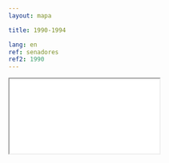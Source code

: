 ```yaml
---
layout: mapa

title: 1990-1994

lang: en
ref: senadores
ref2: 1990
---
```


<div>
<iframe class="mapa-iframe" src="../../repo_mapas/output/legislaturas/1989-presente/1990-1994_Senadores.html"></iframe>
</div>
